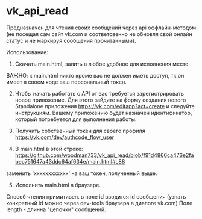 # vk_api_read

Предназначен для чтения своих сообщений через api оффлайн-методом (не посещая сам сайт vk.com и соответсвенно не обновля свой онлайн статус и не маркируя сообщения прочитанными).

Использование: 
1) Скачать main.html, залить в любое удобное для исполнения место

ВАЖНО: к main.html никто кроме вас не должен иметь доступ, тк он имеет в своем коде ваш персональный токен.

2) Чтобы начать работать с API от вас требуется зарегистрировать новое приложение. Для этого зайдите на форму создания нового Standalone приложения https://vk.com/editapp?act=create и следуйте инструкциям. Вашему приложению будет назначен идентификатор, который потребуется для выполнения работы.

3) Получить собственный токен для своего профиля https://vk.com/dev/authcode_flow_user

4) В main.html в этой строке:
https://github.com/woodman733/vk_api_read/blob/f91d4866ca476e2fabec751647a43ddc64af634e/main.html#L88

заменить 'xxxxxxxxxxxx' на ваш токен,  полученный выше.

5) Исполнить main.html в браузере. 

Способ чтения примитивен. в поле id вводится id сообщения (узнать конкретный id можно через dev-tools браузера в диалоге vk.com)
Поле length - длинна "цепочки" сообщений. 
